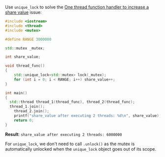 Use ``unique_lock`` to solve the [One thread function handler to increase a share value](Race%20condition.md#one-thread-function-handler-to-increase-a-share-value) issue:
```cpp
#include <iostream>
#include <thread>
#include <mutex>

#define RANGE 3000000

std::mutex _mutex;

int share_value;

void thread_func()
{
	std::unique_lock<std::mutex> lock(_mutex);
    for (int i = 0; i < RANGE; i++) share_value++;
}

int main()
{
  std::thread thread_1(thread_func), thread_2(thread_func);
  thread_1.join();
	thread_2.join();
	printf("share_value after executing 2 threads: %d\n", share_value);
    return 0;
}
```
**Result**: ``share_value after executing 2 threads: 6000000``

For ``unique_lock``, we don't need to call ``.unlock()`` as the mutex is automatically unlocked when the ``unique_lock`` object goes out of its scope.
